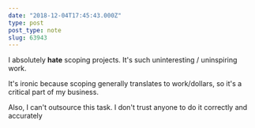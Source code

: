 ```yaml
---
date: "2018-12-04T17:45:43.000Z"
type: post 
post_type: note
slug: 63943
---
```

I absolutely **hate** scoping projects.  It&#39;s such uninteresting / uninspiring work.  

It&#39;s ironic because scoping generally translates to work/dollars, so it&#39;s a critical part of my business.

Also, I can&#39;t outsource this task. I don&#39;t trust anyone to do it correctly and accurately
